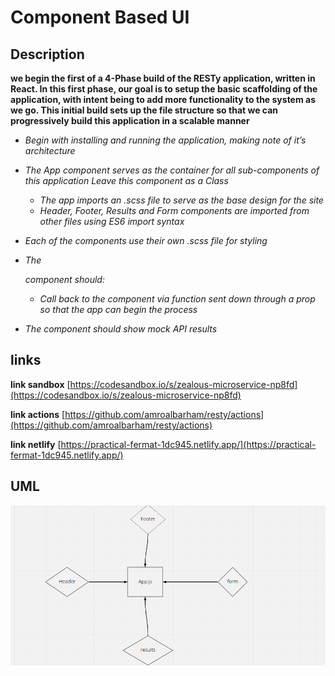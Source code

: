 # Component Based UI

## Description

**we begin the first of a 4-Phase build of the RESTy application, written in React. In this first phase, our goal is to setup the basic scaffolding of the application, with intent being to add more functionality to the system as we go. This initial build sets up the file structure so that we can progressively build this application in a scalable manner**


 - *Begin with installing and running the application, making note of it’s architecture*
- *The App component serves as the container for all sub-components of this application Leave this component as a Class*

    
    - *The app imports an .scss file to serve as the base design for the site*
    - *Header, Footer, Results and Form components are imported from other files using ES6 import syntax*

- *Each of the components use their own .scss file for styling* 
- *The <Form> component should:*

    - *Call back to the <App/> component via function sent down through a prop so that the app can begin the process*
- *The <Results/> component should show mock API results*

## links
**link sandbox**  [https://codesandbox.io/s/zealous-microservice-np8fd](https://codesandbox.io/s/zealous-microservice-np8fd)

**link actions**   [https://github.com/amroalbarham/resty/actions](https://github.com/amroalbarham/resty/actions)

**link netlify**  [https://practical-fermat-1dc945.netlify.app/](https://practical-fermat-1dc945.netlify.app/)
## UML

![UML](./lab26.png)
